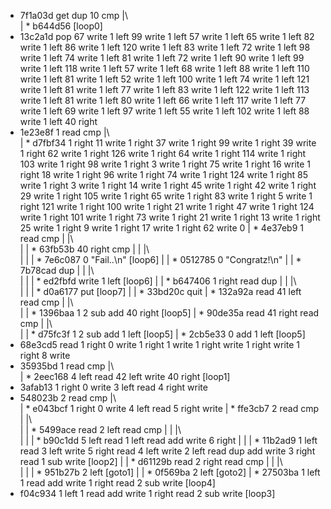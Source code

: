 *   7f1a03d get dup 10 cmp
|\  
| * b644d56 [loop0]
* 13c2a1d pop 67 write 1 left 99 write 1 left 57 write 1 left 65 write 1 left 82 write 1 left 86
write 1 left 120 write 1 left 83 write 1 left 72 write 1 left 98 write 1 left 74 write 1 left 81
write 1 left 72 write 1 left 90 write 1 left 99 write 1 left 118 write 1 left 57 write 1 left 68
write 1 left 88 write 1 left 110 write 1 left 81 write 1 left 52 write 1 left 100 write 1 left 74
write 1 left 121 write 1 left 81 write 1 left 77 write 1 left 83 write 1 left 122 write 1 left 113
write 1 left 81 write 1 left 80 write 1 left 66 write 1 left 117 write 1 left 77 write 1 left 69
write 1 left 97 write 1 left 55 write 1 left 102 write 1 left 88 write 1 left 40 right
*   1e23e8f 1 read cmp
|\  
| * d7fbf34 1 right 11 write 1 right 37 write 1 right 99 write 1 right 39 write 1 right 62
write 1 right 126 write 1 right 64 write 1 right 114 write 1 right 103 write 1 right 98 
write 1 right 3 write 1 right 75 write 1 right 16 write 1 right 18 write 1 right 96 
write 1 right 74 write 1 right 124 write 1 right 85 write 1 right 3 write 1 right 14 
write 1 right 45 write 1 right 42 write 1 right 29 write 1 right 105 write 1 right 65 
write 1 right 83 write 1 right 5 write 1 right 121 write 1 right 100 write 1 right 21 
write 1 right 47 write 1 right 124 write 1 right 101 write 1 right 73 write 1 right 21 
write 1 right 13 write 1 right 25 write 1 right 9 write 1 right 17 write 1 right 62 write 0
| *   4e37eb9 1 read cmp
| |\  
| | *   63fb53b 40 right cmp
| | |\  
| | | * 7e6c087 0 "Fail..\n" [loop6]
| | * 0512785 0 "Congratz!\n"
| | *   7b78cad dup
| | |\  
| | | * ed2fbfd write 1 left [loop6]
| | *   b647406 1 right read dup
| | |\  
| | | * d0a6177 put [loop7]
| | * 33bd20c quit
| *   132a92a read 41 left read cmp
| |\  
| | * 1396baa 1 2 sub add 40 right [loop5]
| *   90de35a read 41 right read cmp
| |\  
| | * d75fc3f 1 2 sub add 1 left [loop5]
| * 2cb5e33 0 add 1 left [loop5]
* 68e3cd5 read 1 right 0 write 1 right 1 write 1 right write 1 right write 1 right 8 write
*   35935bd 1 read cmp
|\  
| * 2eec168 4 left read 42 left write 40 right [loop1]
* 3afab13 1 right 0 write 3 left read 4 right write
*   548023b 2 read cmp
|\  
| * e043bcf 1 right 0 write 4 left read 5 right write
| *   ffe3cb7 2 read cmp
| |\  
| | *   5499ace read 2 left read cmp
| | |\  
| | | * b90c1dd 5 left read 1 left read add write 6 right
| | | * 11b2ad9 1 left read 3 left write 5 right read 4 left write 2 left read dup add write 3 right read 1 sub write [loop2]
| | *   d61129b read 2 right read cmp
| | |\  
| | | * 951b27b 2 left [goto1]
| | * 0f569ba 2 left [goto2]
| * 27503ba 1 left 1 read add write 1 right read 2 sub write [loop4]
* f04c934 1 left 1 read add write 1 right read 2 sub write [loop3]
